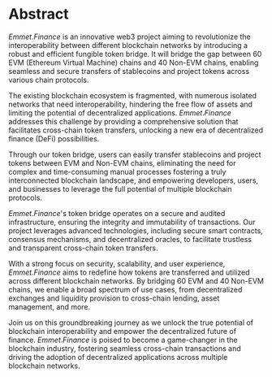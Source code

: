# Abstract

$Emmet.Finance$ is an innovative web3 project aiming to revolutionize the interoperability between different blockchain networks by introducing a robust and efficient fungible token bridge. It will bridge the gap between 60 EVM (Ethereum Virtual Machine) chains and 40 Non-EVM chains, enabling seamless and secure transfers of stablecoins and project tokens across various chain protocols.

The existing blockchain ecosystem is fragmented, with numerous isolated networks that need interoperability, hindering the free flow of assets and limiting the potential of decentralized applications. $Emmet.Finance$ addresses this challenge by providing a comprehensive solution that facilitates cross-chain token transfers, unlocking a new era of decentralized finance (DeFi) possibilities.

Through our token bridge, users can easily transfer stablecoins and project tokens between EVM and Non-EVM chains, eliminating the need for complex and time-consuming manual processes fostering a truly interconnected blockchain landscape, and empowering developers, users, and businesses to leverage the full potential of multiple blockchain protocols.

$Emmet.Finance$'s token bridge operates on a secure and audited infrastructure, ensuring the integrity and immutability of transactions. Our project leverages advanced technologies, including secure smart contracts, consensus mechanisms, and decentralized oracles, to facilitate trustless and transparent cross-chain token transfers.

With a strong focus on security, scalability, and user experience, $Emmet.Finance$ aims to redefine how tokens are transferred and utilized across different blockchain networks. By bridging 60 EVM and 40 Non-EVM chains, we enable a broad spectrum of use cases, from decentralized exchanges and liquidity provision to cross-chain lending, asset management, and more.

Join us on this groundbreaking journey as we unlock the true potential of blockchain interoperability and empower the decentralized future of finance. $Emmet.Finance$ is poised to become a game-changer in the blockchain industry, fostering seamless cross-chain transactions and driving the adoption of decentralized applications across multiple blockchain networks.
